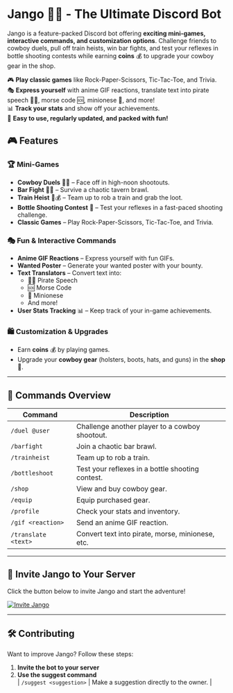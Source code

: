 # Jango 🤠🔫 - The Ultimate Discord Bot  

Jango is a feature-packed Discord bot offering **exciting mini-games, interactive commands, and customization options**. Challenge friends to cowboy duels, pull off train heists, win bar fights, and test your reflexes in bottle shooting contests while earning **coins** 💰 to upgrade your cowboy gear in the shop.  

🎮 **Play classic games** like Rock-Paper-Scissors, Tic-Tac-Toe, and Trivia.  
🎭 **Express yourself** with anime GIF reactions, translate text into pirate speech 🏴‍☠️, morse code 🆘, minionese 🍌, and more!  
📊 **Track your stats** and show off your achievements.  
🚀 **Easy to use, regularly updated, and packed with fun!**  

## 🎮 Features  

### 🏆 Mini-Games  
- **Cowboy Duels** 🤠🔫 – Face off in high-noon shootouts.  
- **Bar Fight** 👊🍻 – Survive a chaotic tavern brawl.  
- **Train Heist** 🚂💰 – Team up to rob a train and grab the loot.  
- **Bottle Shooting Contest** 🎯 – Test your reflexes in a fast-paced shooting challenge.  
- **Classic Games** – Play Rock-Paper-Scissors, Tic-Tac-Toe, and Trivia.  

### 🎭 Fun & Interactive Commands  
- **Anime GIF Reactions** – Express yourself with fun GIFs.
- **Wanted Poster** – Generate your wanted poster with your bounty.
- **Text Translators** – Convert text into:
  - 🏴‍☠️ Pirate Speech  
  - 🆘 Morse Code  
  - 🍌 Minionese  
  - And more!  
- **User Stats Tracking** 📊 – Keep track of your in-game achievements.  

### 🛍️ Customization & Upgrades  
- Earn **coins** 💰 by playing games.  
- Upgrade your **cowboy gear** (holsters, boots, hats, and guns) in the **shop** 🏪.  

---

## 🤖 Commands Overview  
| Command | Description |
|---------|------------|
| `/duel @user` | Challenge another player to a cowboy shootout. |
| `/barfight` | Join a chaotic bar brawl. |
| `/trainheist` | Team up to rob a train. |
| `/bottleshoot` | Test your reflexes in a bottle shooting contest. |
| `/shop` | View and buy cowboy gear. |
| `/equip` | Equip purchased gear. |
| `/profile` | Check your stats and inventory. |
| `/gif <reaction>` | Send an anime GIF reaction. |
| `/translate <text>` | Convert text into pirate, morse, minionese, etc. |

---

## 🚀 Invite Jango to Your Server  
Click the button below to invite Jango and start the adventure!  

[![Invite Jango](https://img.shields.io/badge/Invite-Jango%20Bot-blue?style=for-the-badge)](https://top.gg/bot/1122526375157448714)  

---

## 🛠️ Contributing  
Want to improve Jango? Follow these steps:  
1. **Invite the bot to your server**  
2. **Use the suggest command**  
| `/suggest <suggestion>` | Make a suggestion directly to the owner. |
